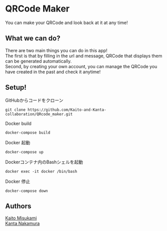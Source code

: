 # QRCode Maker
You can make your QRCode and look back at it at any time!

## What we can do?
There are two main things you can do in this app!\
The first is that by filling in the url and message, QRCode that displays them can be generated automatically.\
Second, by creating your own account, you can manage the QRCode you have created in the past and check it anytime!

## Setup!

GitHubからコードをクローン
```
git clone https://github.com/Kaito-and-Kanta-collaboration/QRcode_maker.git
```

Docker build
```
docker-compose build
```

Docker 起動
```
docker-compose up
```

Dockerコンテナ内のBashシェルを起動
```
docker exec -it docker /bin/bash
```

Docker 停止
```
docker-compose down
```

## Authors
[Kaito Misukami](https://github.com/KaitoMizukami)\
[Kanta Nakamura](https://github.com/KantaNakamura)
